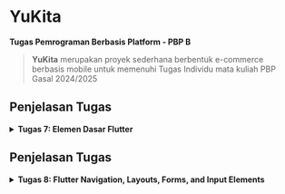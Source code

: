 # YuKita

**Tugas Pemrograman Berbasis Platform - PBP B**

> **YuKita** merupakan proyek sederhana berbentuk e-commerce berbasis mobile untuk memenuhi Tugas Individu mata kuliah PBP Gasal 2024/2025

## **Penjelasan Tugas**

<details>
<summary> <b> Tugas 7: Elemen Dasar Flutter </b> </summary>

## **Implementasi Checklist**

* ### Membuat Program Flutter Baru

Siapkan sebuah direktori baru dan menjalankan perintah berikut pada terminal untuk membuat sebuah proyek Flutter baru.
```
flutter create yukita
cd yukita
```
Pada menu.dart kita tambahkan 
```
import 'package:flutter/material.dart';
```

Pindahkan `class MyHomePage ...` dari main.dart ke menu.dart dan menghapus  `class _MyHomePage State ...` di main.dart.
Terakhir, tambahkan kode berikut pada main.dart.
```
`import 'package:yukita/menu.dart';`
```
* ### Membuat Tombol Sederhana
Pada `menu.dart` tambahkan 
```
class MyHomePage extends StatelessWidget {
    MyHomePage({super.key});
    final String npm = '23061657704'; // NPM
    final String name = 'Gnade Yuka'; // Nama
    final String className = 'PBP B'; // Kelas
    final List<ItemHomepage> items = [
      ItemHomepage("Lihat Daftar Produk", Icons.shopping_bag, Colors.brown[700]!), // Dark brown
      ItemHomepage("Tambah Produk", Icons.add, Colors.brown[500]!),                 // Medium brown
      ItemHomepage("Logout", Icons.logout, Colors.brown[300]!),                     // Light cream
    ];

  @override
  Widget build(BuildContext context) {
    // Scaffold menyediakan struktur dasar halaman dengan AppBar dan body.
    return Scaffold(
      // AppBar adalah bagian atas halaman yang menampilkan judul.
      appBar: AppBar(
        // Judul aplikasi "Mental Health Tracker" dengan teks putih dan tebal.
        title: const Text(
          'YuKita',
          style: TextStyle(
            color: Colors.white,
            fontWeight: FontWeight.bold,
          ),
        ),
        // Warna latar belakang AppBar diambil dari skema warna tema aplikasi.
        backgroundColor: Theme.of(context).colorScheme.primary,
      ),
      // Body halaman dengan padding di sekelilingnya.
      body: Padding(
        padding: const EdgeInsets.all(16.0),
        // Menyusun widget secara vertikal dalam sebuah kolom.
        child: Column(
          crossAxisAlignment: CrossAxisAlignment.center,
          children: [
            // Row untuk menampilkan 3 InfoCard secara horizontal.
            Row(
              mainAxisAlignment: MainAxisAlignment.spaceEvenly,
              children: [
                InfoCard(title: 'NPM', content: npm),
                InfoCard(title: 'Name', content: name),
                InfoCard(title: 'Class', content: className),
              ],
            ),

            // Memberikan jarak vertikal 16 unit.
            const SizedBox(height: 16.0),

            // Menempatkan widget berikutnya di tengah halaman.
            Center(
              child: Column(
                // Menyusun teks dan grid item secara vertikal.

                children: [
                  // Menampilkan teks sambutan dengan gaya tebal dan ukuran 18.
                  const Padding(
                    padding: EdgeInsets.only(top: 16.0),
                    child: Text(
                      'Welcome to YuKita',
                      style: TextStyle(
                        fontWeight: FontWeight.bold,
                        fontSize: 18.0,
                      ),
                    ),
                  ),

                  // Grid untuk menampilkan ItemCard dalam bentuk grid 3 kolom.
                  GridView.count(
                    primary: true,
                    padding: const EdgeInsets.all(20),
                    crossAxisSpacing: 10,
                    mainAxisSpacing: 10,
                    crossAxisCount: 3,
                    // Agar grid menyesuaikan tinggi kontennya.
                    shrinkWrap: true,

                    // Menampilkan ItemCard untuk setiap item dalam list items.
                    children: items.map((ItemHomepage item) {
                      return ItemCard(item);
                    }).toList(),
                  ),
                ],
              ),
            ),
          ],
        ),
      ),
    );
  }
}

class InfoCard extends StatelessWidget {
  // Kartu informasi yang menampilkan title dan content.

  final String title;  // Judul kartu.
  final String content;  // Isi kartu.

  const InfoCard({super.key, required this.title, required this.content});

  @override
  Widget build(BuildContext context) {
    return Card(
      // Membuat kotak kartu dengan bayangan dibawahnya.
      elevation: 2.0,
      child: Container(
        // Mengatur ukuran dan jarak di dalam kartu.
        width: MediaQuery.of(context).size.width / 3.5, // menyesuaikan dengan lebar device yang digunakan.
        padding: const EdgeInsets.all(16.0),
        // Menyusun title dan content secara vertikal.
        child: Column(
          children: [
            Text(
              title,
              style: const TextStyle(fontWeight: FontWeight.bold),
            ),
            const SizedBox(height: 8.0),
            Text(content),
          ],
        ),
      ),
    );
  }
}

class ItemHomepage {
     final String name;
     final IconData icon;
     final Color color;

     ItemHomepage(this.name, this.icon, this.color);
}

class ItemCard extends StatelessWidget {
  // Menampilkan kartu dengan ikon dan nama.

  final ItemHomepage item; 
  
  const ItemCard(this.item, {super.key}); 

  @override
  Widget build(BuildContext context) {
    return Material(
      // Menentukan warna latar belakang dari tema aplikasi.
      color: item.color,
      // Membuat sudut kartu melengkung.
      borderRadius: BorderRadius.circular(12),
      
      child: InkWell(
        // Aksi ketika kartu ditekan.
        onTap: () {
          // Menampilkan pesan SnackBar saat kartu ditekan.
          ScaffoldMessenger.of(context)
            ..hideCurrentSnackBar()
            ..showSnackBar(
              SnackBar(content: Text("Kamu telah menekan tombol ${item.name}!"))
            );
        },
        // Container untuk menyimpan Icon dan Text
        child: Container(
          padding: const EdgeInsets.all(8),
          child: Center(
            child: Column(
              // Menyusun ikon dan teks di tengah kartu.
              mainAxisAlignment: MainAxisAlignment.center,
              children: [
                Icon(
                  item.icon,
                  color: Colors.white,
                  size: 30.0,
                ),
                const Padding(padding: EdgeInsets.all(3)),
                Text(
                  item.name,
                  textAlign: TextAlign.center,
                  style: const TextStyle(color: Colors.white),
                ),
              ],
            ),
          ),
        ),
      ),
    );
  }
  
}
```
Dengan begitu, selesai sudah pembuatan proyek Flutter baru. Jangan lupa untul menjalankan proyek menggunakan Google Chrome dengan perintah berikut ini
```
flutter run
```

## **Jawaban Tugas 7**

* ### Jelaskan apa yang dimaksud dengan stateless widget dan stateful widget, dan jelaskan perbedaan dari keduanya.

Stateless widget adalah widget yang tidak memiliki state atau kondisi yang berubah setelah widget tersebut dibuat. Artinya, tampilannya statis dan tidak berubah-ubah berdasarkan interaksi pengguna atau variabel lain. Contoh widget yang sering digunakan sebagai stateless adalah Text atau Icon. Sebaliknya, stateful widget adalah widget yang memiliki state yang dapat berubah-ubah selama aplikasi berjalan. Karena itu, stateful widget dapat merespons perubahan data atau input pengguna dan memperbarui tampilan sesuai perubahan tersebut. Widget seperti Checkbox, Slider, dan TextField biasanya dibuat sebagai stateful karena mereka membutuhkan interaksi langsung dari pengguna.

* ### Sebutkan widget apa saja yang kamu gunakan pada proyek ini dan jelaskan fungsinya.

Pada proyek ini, beberapa widget yang digunakan meliputi Scaffold, yang menyediakan struktur dasar halaman dengan AppBar dan body; AppBar untuk menampilkan judul aplikasi di bagian atas; Padding untuk memberi jarak pada widget agar tampil lebih rapi; Column dan Row yang digunakan untuk menyusun elemen secara vertikal dan horizontal; Text untuk menampilkan teks informasi; GridView untuk menampilkan item dalam tata letak grid 3 kolom; Card sebagai kotak dengan efek bayangan yang menyimpan informasi dasar seperti NPM, nama, dan kelas; Material untuk memberi latar belakang pada tombol dengan warna yang sesuai tema; InkWell untuk menambahkan efek sentuhan (ripple effect) saat tombol ditekan; SnackBar untuk menampilkan pesan singkat di bagian bawah layar ketika tombol ditekan; serta Icon untuk menampilkan ikon grafis pada setiap tombol, seperti "shopping_bag" untuk "Lihat Daftar Produk", "add" untuk "Tambah Produk", dan "logout" untuk "Logout". Widget-widget ini saling mendukung untuk membangun tampilan aplikasi yang interaktif dan mudah digunakan.

* ### Apa fungsi dari setState()? Jelaskan variabel apa saja yang dapat terdampak dengan fungsi tersebut.

Fungsi setState() digunakan dalam stateful widget untuk memberi tahu framework bahwa ada perubahan pada state yang memerlukan pembaruan tampilan. Ketika setState() dipanggil, widget akan membangun ulang dirinya dengan data terbaru, sehingga perubahan state akan terlihat pada layar. Variabel yang terdampak oleh setState() biasanya adalah variabel yang disimpan di dalam state dan berhubungan dengan data yang berubah-ubah seperti nilai input pengguna, pengaturan tampilan, atau kondisi aplikasi saat itu.

* ### Jelaskan perbedaan antara const dengan final.

Kata kunci const dan final di Flutter digunakan untuk mendeklarasikan variabel yang nilainya bersifat tetap. Namun, const membuat nilai variabel tersebut konstan pada waktu kompilasi (compile-time) dan berlaku secara immutabel di seluruh aplikasi. Dengan kata lain, objek const sepenuhnya tetap dan tidak dapat diubah kapan pun. Sementara itu, final menentukan variabel yang nilainya tetap setelah diinisialisasi, namun penentuan nilai tersebut bisa dilakukan pada waktu runtime (run-time). Hal ini memungkinkan variabel final dipakai untuk nilai yang tetap tetapi hanya diketahui setelah aplikasi berjalan.

</details>

## **Penjelasan Tugas**

<details>
<summary> <b> Tugas 8: Flutter Navigation, Layouts, Forms, and Input Elements </b> </summary>

## **Implementasi Checklist**

* ### 

## **Jawaban Tugas 8**

* ### Apa kegunaan const di Flutter? Jelaskan apa keuntungan ketika menggunakan const pada kode Flutter. Kapan sebaiknya kita menggunakan const, dan kapan sebaiknya tidak digunakan?

* ### Jelaskan dan bandingkan penggunaan Column dan Row pada Flutter. Berikan contoh implementasi dari masing-masing layout widget ini!

* ### Sebutkan apa saja elemen input yang kamu gunakan pada halaman form yang kamu buat pada tugas kali ini. Apakah terdapat elemen input Flutter lain yang tidak kamu gunakan pada tugas ini? Jelaskan!

* ### Bagaimana cara kamu mengatur tema (theme) dalam aplikasi Flutter agar aplikasi yang dibuat konsisten? Apakah kamu mengimplementasikan tema pada aplikasi yang kamu buat?

* ### Bagaimana cara kamu menangani navigasi dalam aplikasi dengan banyak halaman pada Flutter?


</details>